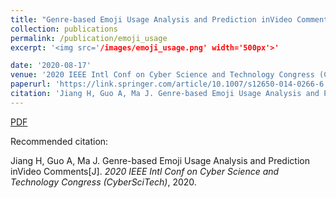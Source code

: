 ```yaml
---
title: "Genre-based Emoji Usage Analysis and Prediction inVideo Comments"
collection: publications
permalink: /publication/emoji_usage
excerpt: '<img src='/images/emoji_usage.png' width='500px'>'

date: '2020-08-17'
venue: '2020 IEEE Intl Conf on Cyber Science and Technology Congress (CyberSciTech)'
paperurl: 'https://link.springer.com/article/10.1007/s12650-014-0266-6'
citation: 'Jiang H, Guo A, Ma J. Genre-based Emoji Usage Analysis and Prediction inVideo Comments[J]. 2020 IEEE Intl Conf on Cyber Science and Technology Congress (CyberSciTech), 2020.'
---
```


[PDF](http://www.swustvis.cn/media/filer_public/filer_public/04/02/0402f0f3-b4a7-4a03-956e-4585c7341f5e/a_total_variation-based_hierarchical_radial_video_visualization_method.pdf)

Recommended citation: 

Jiang H, Guo A, Ma J. Genre-based Emoji Usage Analysis and Prediction inVideo Comments[J]. <i>2020 IEEE Intl Conf on Cyber Science and Technology Congress (CyberSciTech)</i>, 2020.
